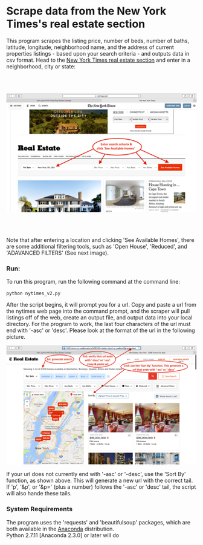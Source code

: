 # Scrape data from the New York Times's real estate section
This program scrapes the listing price, number of beds, number of baths, latitude, longitude, neighborhood name, and the address of current properties listings - based upon your search criteria - and outputs data in csv format. Head to the [New York Times real estate section](https://www.nytimes.com/real-estate/homes-for-sale/) and enter in a neighborhood, city or state:

<br></br>

![Image1 of nytimes website](https://github.com/MDHRDY/A_NY_Times_Real_Estate_Web_Scraper/blob/master/ny_times_real_estate_home_page.png)

<br></br>

Note that after entering a location and clicking 'See Available Homes', there are some additional filtering tools, such as 'Open House', 'Reduced', and 'ADAVANCED FILTERS' (See next image).

### Run:
To run this program, run the following command at the command line:

<pre><code>python nytimes_v2.py</code></pre>

After the script begins, it will prompt you for a url. Copy and paste a url from the nytimes web page into the command prompt, and the scraper will pull listings off of the web, create an output file, and output data into your local directory. For the program to work, the last four characters of the url must end with '-asc' or 'desc'. Please look at the format of the url in the following picture. 

![Image2 of nytimes website](https://github.com/MDHRDY/A_NY_Times_Real_Estate_Web_Scraper/blob/master/real_estate_search.png)

If your url does not currently end with '-asc' or '-desc', use the 'Sort By' function, as shown above. This will generate a new url with the correct tail. If 'p', '&p', or '&p=' (plus a number) follows the '-asc' or 'desc' tail, the script will also hande these tails.

### System Requirements
The program uses the 'requests' and 'beautifulsoup' packages, which are both available in the [Anaconda](https://www.continuum.io/downloads) distribution.  
Python 2.7.11 [Anaconda 2.3.0] or later will do
